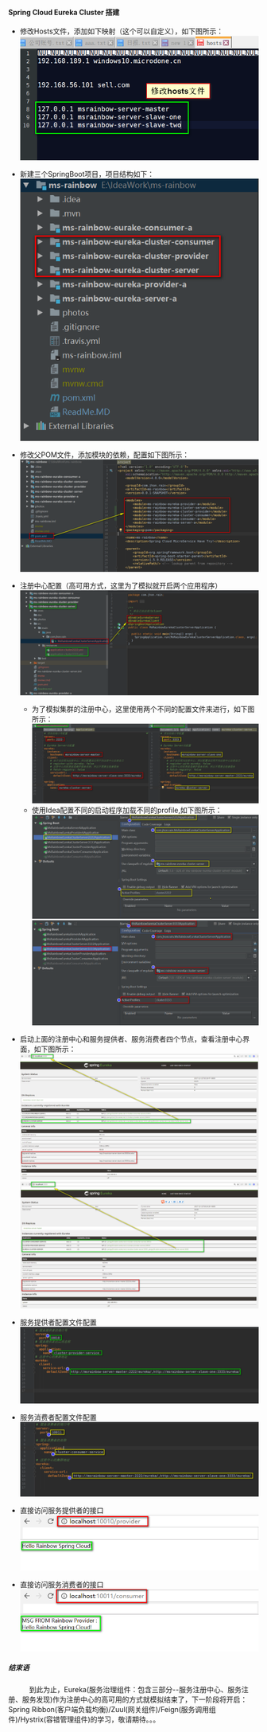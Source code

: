 #### Spring Cloud Eureka Cluster 搭建
* 修改Hosts文件，添加如下映射（这个可以自定义），如下图所示：
![Windows-Modified-Hosts](./photos/Windows-Modified-Hosts.png)

* 新建三个SpringBoot项目，项目结构如下：
![Cluster-Project-Struct](./photos/Cluster-Project-Struct.png)

* 修改父POM文件，添加模块的依赖，配置如下图所示：
![Cluster-Project-Root-POM](./photos/Cluster-Project-Root-POM.png)

* 注册中心配置（高可用方式，这里为了模拟就开启两个应用程序）
![Eureka-Cluster-Server-Project](./photos/Eureka-Cluster-Server-Project.png)
    * 为了模拟集群的注册中心，这里使用两个不同的配置文件来进行，如下图所示：
    ![Eureka-Cluster-Server-Project-config-file](./photos/Eureka-Cluster-Server-Project-config-file.png)
    * 使用Idea配置不同的启动程序加载不同的profile,如下图所示：
    ![Eureka-Register-Application-Config-01](./photos/Eureka-Register-Application-Config-01.png)
    ![Eureka-Register-Application-Config-02](./photos/Eureka-Register-Application-Config-02.png)

* 启动上面的注册中心和服务提供者、服务消费者四个节点，查看注册中心界面，如下图所示：
![Eurake-Register-Master-Node](./photos/Eurake-Register-Master-Node.png)
![Eurake-Register-Slave-One-Node](./photos/Eurake-Register-Slave-One-Node.png)

* 服务提供者配置文件配置
![Eureka-Provider-configure-file](./photos/Eureka-Provider-configure-file.png)

* 服务消费者配置文件配置
![Eureka-Consumer-configure-file](./photos/Eureka-Consumer-configure-file.png)

* 直接访问服务提供者的接口
![Eurake-Cluster-Provider-Visit](./photos/Eurake-Cluster-Provider-Visit.png)

* 直接访问服务消费者的接口
![Eurake-Cluster-Consumer-Visit](./photos/Eurake-Cluster-Consumer-Visit.png)

##### 结束语
　　　到此为止，Eureka(服务治理组件：包含三部分--服务注册中心、服务注册、服务发现)作为注册中心的高可用的方式就模拟结束了，下一阶段将开启：Spring Ribbon(客户端负载均衡)/Zuul(网关组件)/Feign(服务调用组件)/Hystrix(容错管理组件)的学习，敬请期待。。。